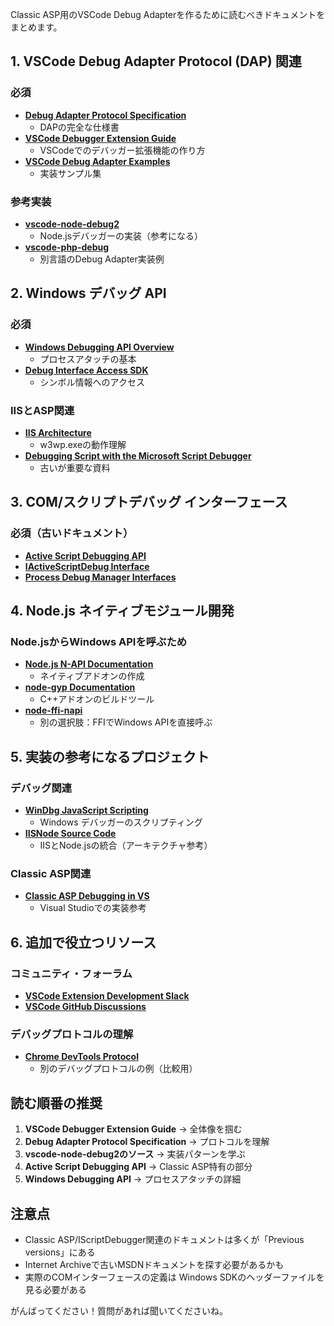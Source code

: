 Classic ASP用のVSCode Debug Adapterを作るために読むべきドキュメントをまとめます。

## 1. VSCode Debug Adapter Protocol (DAP) 関連

### 必須
- **[Debug Adapter Protocol Specification](https://microsoft.github.io/debug-adapter-protocol/specification)**
  - DAPの完全な仕様書
- **[VSCode Debugger Extension Guide](https://code.visualstudio.com/api/extension-guides/debugger-extension)**
  - VSCodeでのデバッガー拡張機能の作り方
- **[VSCode Debug Adapter Examples](https://github.com/microsoft/vscode-debugadapter-node/tree/main/examples)**
  - 実装サンプル集

### 参考実装
- **[vscode-node-debug2](https://github.com/microsoft/vscode-node-debug2)**
  - Node.jsデバッガーの実装（参考になる）
- **[vscode-php-debug](https://github.com/xdebug/vscode-php-debug)**
  - 別言語のDebug Adapter実装例

## 2. Windows デバッグ API

### 必須
- **[Windows Debugging API Overview](https://docs.microsoft.com/en-us/windows/win32/debug/debugging-functions)**
  - プロセスアタッチの基本
- **[Debug Interface Access SDK](https://docs.microsoft.com/en-us/visualstudio/debugger/debug-interface-access/debug-interface-access-sdk)**
  - シンボル情報へのアクセス

### IISとASP関連
- **[IIS Architecture](https://docs.microsoft.com/en-us/iis/get-started/introduction-to-iis/introduction-to-iis-architecture)**
  - w3wp.exeの動作理解
- **[Debugging Script with the Microsoft Script Debugger](https://docs.microsoft.com/en-us/previous-versions/windows/desktop/ms690852(v=vs.85))**
  - 古いが重要な資料

## 3. COM/スクリプトデバッグ インターフェース

### 必須（古いドキュメント）
- **[Active Script Debugging API](https://docs.microsoft.com/en-us/previous-versions/windows/internet-explorer/ie-developer/windows-scripting/reference/active-script-debugging-api-reference)**
- **[IActiveScriptDebug Interface](https://docs.microsoft.com/en-us/previous-versions/windows/internet-explorer/ie-developer/windows-scripting/reference/iactivescriptdebug-interface)**
- **[Process Debug Manager Interfaces](https://docs.microsoft.com/en-us/previous-versions/windows/internet-explorer/ie-developer/windows-scripting/reference/process-debug-manager-interfaces)**

## 4. Node.js ネイティブモジュール開発

### Node.jsからWindows APIを呼ぶため
- **[Node.js N-API Documentation](https://nodejs.org/api/n-api.html)**
  - ネイティブアドオンの作成
- **[node-gyp Documentation](https://github.com/nodejs/node-gyp)**
  - C++アドオンのビルドツール
- **[node-ffi-napi](https://github.com/node-ffi-napi/node-ffi-napi)**
  - 別の選択肢：FFIでWindows APIを直接呼ぶ

## 5. 実装の参考になるプロジェクト

### デバッグ関連
- **[WinDbg JavaScript Scripting](https://docs.microsoft.com/en-us/windows-hardware/drivers/debugger/javascript-debugger-scripting)**
  - Windows デバッガーのスクリプティング
- **[IISNode Source Code](https://github.com/tjanczuk/iisnode)**
  - IISとNode.jsの統合（アーキテクチャ参考）

### Classic ASP関連
- **[Classic ASP Debugging in VS](https://docs.microsoft.com/en-us/visualstudio/debugger/how-to-enable-debugging-for-aspnet-applications)**
  - Visual Studioでの実装参考

## 6. 追加で役立つリソース

### コミュニティ・フォーラム
- **[VSCode Extension Development Slack](https://aka.ms/vscode-dev-community)**
- **[VSCode GitHub Discussions](https://github.com/microsoft/vscode/discussions)**

### デバッグプロトコルの理解
- **[Chrome DevTools Protocol](https://chromedevtools.github.io/devtools-protocol/)**
  - 別のデバッグプロトコルの例（比較用）

## 読む順番の推奨

1. **VSCode Debugger Extension Guide** → 全体像を掴む
2. **Debug Adapter Protocol Specification** → プロトコルを理解
3. **vscode-node-debug2のソース** → 実装パターンを学ぶ
4. **Active Script Debugging API** → Classic ASP特有の部分
5. **Windows Debugging API** → プロセスアタッチの詳細

## 注意点

- Classic ASP/IScriptDebugger関連のドキュメントは多くが「Previous versions」にある
- Internet Archiveで古いMSDNドキュメントを探す必要があるかも
- 実際のCOMインターフェースの定義は Windows SDKのヘッダーファイルを見る必要がある

がんばってください！質問があれば聞いてくださいね。
